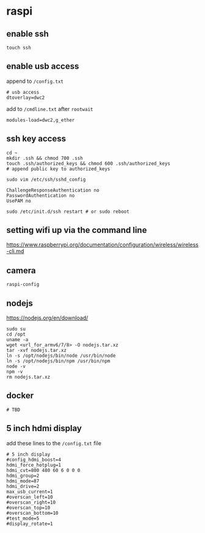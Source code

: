 # raspi

## enable ssh
```
touch ssh
```

## enable usb access
append to `/config.txt`
```
# usb access
dtoverlay=dwc2
```
add to `/cmdline.txt` after `rootwait`
```
modules-load=dwc2,g_ether
```

## ssh key access
```
cd ~
mkdir .ssh && chmod 700 .ssh
touch .ssh/authorized_keys && chmod 600 .ssh/authorized_keys
# append public key to authorized_keys
```
```
sudo vim /etc/ssh/sshd_config
```
```
ChallengeResponseAuthentication no
PasswordAuthentication no
UsePAM no
```
```
sudo /etc/init.d/ssh restart # or sudo reboot
```

## setting wifi up via the command line
https://www.raspberrypi.org/documentation/configuration/wireless/wireless-cli.md

## camera
```
raspi-config
```

## nodejs
https://nodejs.org/en/download/
```
sudo su
cd /opt
uname -a
wget <url_for_armv6/7/8> -O nodejs.tar.xz
tar -xvf nodejs.tar.xz
ln -s /opt/nodejs/bin/node /usr/bin/node
ln -s /opt/nodejs/bin/npm /usr/bin/npm
node -v
npm -v
rm nodejs.tar.xz
```

## docker
```
# TBD
```

## 5 inch hdmi display

add these lines to the `/config.txt` file

```
# 5 inch display
#config_hdmi_boost=4
hdmi_force_hotplug=1
hdmi_cvt=800 480 60 6 0 0 0
hdmi_group=2
hdmi_mode=87
hdmi_drive=2
max_usb_current=1
#overscan_left=10
#overscan_right=10
#overscan_top=10
#overscan_bottom=10
#test_mode=5
#display_rotate=1
```
